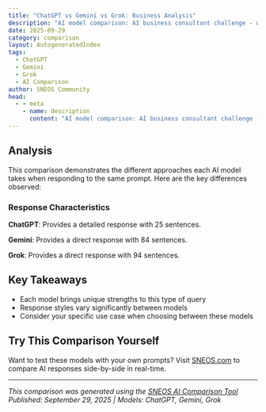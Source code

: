 ```yaml
---
title: "ChatGPT vs Gemini vs Grok: Business Analysis"
description: "AI model comparison: AI business consultant challenge - which provides the best strategy advice?..."
date: 2025-09-29
category: comparison
layout: AutogeneratedIndex
tags:
  - ChatGPT
  - Gemini
  - Grok
  - AI Comparison
author: SNEOS Community
head:
  - - meta
    - name: description
      content: "AI model comparison: AI business consultant challenge - which provides the best strategy advice?..."
---
```


<ChatComparison
  title="ChatGPT vs Gemini vs Grok: Business Analysis"
  prompt="AI business consultant challenge - which provides the best strategy advice?"
  :responses='{
    "ChatGPT": "When considering which AI business consultant challenge provides the best strategy advice, it\u2019s important to evaluate the nature and objectives of the challenge as well as the quality and applicability of the advice it generates. Here are some key points to consider for identifying the best strategy advice from AI business consultant challenges:\n\n1. **Scope and Relevance of the Challenge:**\n   - The challenge should focus on real-world business problems relevant to the industry or domain of interest.\n   - It should cover a wide range of strategic issues such as market entry, product development, competitive analysis, and digital transformation.\n\n2. **Quality of AI Models and Techniques:**\n   - The challenge should leverage advanced AI models (e.g., GPT-4, domain-specific models) trained on rich datasets that include business cases and strategic frameworks.\n   - Use of explainable AI so the reasoning behind recommendations is clear and transparent.\n\n3. **Evaluation Metrics:**\n   - Advice should be assessed based on accuracy, feasibility, creativity, and impact on business outcomes.\n   - Metrics should include human expert validation, ROI estimation, and alignment with company goals.\n\n4. **Interactivity and Customization:**\n   - The AI should tailor advice to the company\u0027s unique context, resources, and constraints.\n   - Ability to interact with the user for clarifications, scenario analysis, and iterative refinement improves strategy relevance.\n\n5. **Examples of Notable AI Business Consultant Challenges:**\n   - **McKinsey AI Strategy Challenge:** Often provides high-quality strategic frameworks supported by AI analysis.\n   - **IBM Watson Business Consultant Challenge:** Uses AI to integrate data-driven insights with strategic business advice.\n   - **OpenAI Business Strategy Challenge:** Leverages state-of-the-art language models to generate actionable, innovative strategies.\n\n6. **Human-AI Collaboration:**\n   - The best advice often emerges when AI insights are combined with expert human judgment.\n   - Challenges promoting collaboration between AI outputs and human consultants tend to yield superior strategic recommendations.\n\n### Conclusion\n\nThe best AI business consultant challenge providing strategy advice is one that integrates advanced AI capabilities with relevant business context, rigorous evaluation, human oversight, and customization. Challenges such as those run by McKinsey, IBM, or OpenAI, which emphasize explainability and human-AI collaboration, tend to offer the most effective and actionable strategic advice.\n\nIf you have a specific challenge or platform in mind, I can help analyze its approach and performance in more detail!",
    "Gemini": "Okay, let\u0027s structure this AI business consultant challenge.  We need a framework to compare different AI tools and see which provides the best strategy advice.\n\n**I. The Challenge Setup**\n\n*   **The Fictional Business:**  We\u0027ll create a hypothetical company facing a specific business problem.  This is crucial for consistent evaluation.  Let\u0027s go with:\n\n    *   **Company Name:**  \u0022EcoThreads\u0022\n    *   **Industry:**  Sustainable Clothing (online and limited brick-and-mortar)\n    *   **Business Problem:**  Declining sales growth in the last two quarters.  While brand awareness is strong, conversion rates are lagging behind competitors.  They are also struggling to differentiate themselves in a crowded market of \u0022eco-friendly\u0022 brands. They have a limited budget for major overhauls.\n    *   **Target Audience:**  Environmentally conscious millennials and Gen Z, interested in ethically sourced, durable clothing with a focus on style.\n    *   **Current Strategy:**  Primarily relies on social media marketing (Instagram, TikTok), email marketing, and influencer collaborations.\n    *   **Key Metrics:** Website Traffic, Conversion Rate, Average Order Value, Customer Acquisition Cost, Customer Retention Rate, Social Media Engagement.\n\n*   **The AI Consultants:**  We\u0027ll select a few different AI-powered tools to act as our business consultants. Here are some potential options, balancing accessibility with functionality:\n\n    1.  **ChatGPT (GPT-4 or similar):**  Widely accessible, powerful language model capable of strategic thinking.  We\u0027ll need to craft specific prompts.\n    2.  **Bing AI (Creative Mode or using Plugins):**  Another LLM with web access for up-to-date information.\n    3.  **Google Bard (Gemini):**  Similar to ChatGPT, with access to Google\u0027s vast knowledge base.\n    4.  **Simplified AI Writer (Business Plan Mode):** A more targeted tool built for developing business plans, offering pre-structured outputs.\n    5.  **Other AI-Powered Business Tools:** If you have access to more specialized tools (e.g., those focused on market analysis or CRM), feel free to include them.\n\n*   **The Prompts (Consistent Across All Tools):**  To ensure a fair comparison, we\u0027ll use the same set of prompts for each AI consultant. These prompts should be designed to extract valuable strategic insights:\n\n    *   **Prompt 1 (Situation Analysis):** \u0022Analyze EcoThreads\u0027 business situation based on the following information: [Insert the \u0027Fictional Business\u0027 description above].  Identify the key factors contributing to their declining sales growth and lack of differentiation.\u0022\n    *   **Prompt 2 (Competitive Analysis):** \u0022Based on the analysis from Prompt 1, identify 3-5 key competitors for EcoThreads. For each competitor, describe their strengths, weaknesses, and how EcoThreads can differentiate itself.\u0022\n    *   **Prompt 3 (Strategic Recommendations):** \u0022Based on the previous analysis, provide 3-5 specific, actionable strategic recommendations that EcoThreads can implement to improve conversion rates, increase sales growth, and better differentiate itself from competitors.  Consider their limited budget.\u0022\n    *   **Prompt 4 (Implementation Plan):** \u0022For one of the strategic recommendations you provided in Prompt 3, outline a detailed implementation plan, including specific tasks, timelines, and key performance indicators (KPIs) to track success.\u0022\n    *   **Prompt 5 (Potential Risks \u0026 Mitigation):** \u0022Identify potential risks associated with implementing the recommended strategies and suggest mitigation strategies.\u0022\n\n*   **Evaluation Criteria:** We need a clear set of criteria to judge the quality of the AI\u0027s advice.\n\n    1.  **Insightfulness:**  Does the analysis reveal non-obvious insights? Does it go beyond surface-level observations?\n    2.  **Relevance:**  Are the recommendations directly applicable to EcoThreads\u0027 specific situation?\n    3.  **Actionability:**  Are the recommendations practical and easy to implement, given EcoThreads\u0027 limited budget?\n    4.  **Specificity:**  Are the recommendations concrete and detailed, or vague and general?\n    5.  **Creativity/Innovation:** Does the AI suggest novel or unconventional approaches?\n    6.  **Data-Driven:** Does the AI use data or reasoning to support its recommendations?\n    7.  **Coherence:** Is the overall strategy logically consistent and well-articulated?\n    8.  **Risk Awareness:** Does the AI identify and address potential risks associated with the strategy?\n\n**II. The Execution**\n\n1.  **Run the Prompts:**  Carefully input the prompts into each AI consultant, one at a time. Keep a record of each AI\u0027s responses.\n2.  **Document the Responses:**  Save the outputs from each AI consultant in a separate document for easy comparison.\n3.  **Evaluate the Responses:**  Systematically evaluate each AI\u0027s responses against the evaluation criteria.  You could use a scoring system (e.g., 1-5 scale for each criterion) or a more qualitative assessment.\n\n**III.  Analyzing \u0026 Comparing Results**\n\n*   **Comparative Table:** Create a table summarizing the strengths and weaknesses of each AI consultant based on your evaluation.\n*   **Overall Ranking:**  Rank the AI consultants based on their overall performance, considering all evaluation criteria.\n*   **Justification:** Provide a detailed justification for your ranking, highlighting the specific reasons why one AI performed better than another.\n*   **Key Takeaways:** Summarize the key lessons learned from the challenge.  What are the strengths and limitations of using AI for business strategy?  Which AI tools are most promising?\n\n**Example Table (for documenting and comparing results):**\n\n| AI Consultant | Insightfulness | Relevance | Actionability | Specificity | Creativity | Data-Driven | Coherence | Risk Awareness | Overall Score/Rating | Strengths | Weaknesses |\n|---|---|---|---|---|---|---|---|---|---|---|---|\n| ChatGPT (GPT-4) |  |  |  |  |  |  |  |  |  |  |  |\n| Bing AI |  |  |  |  |  |  |  |  |  |  |  |\n| Google Bard |  |  |  |  |  |  |  |  |  |  |  |\n| Simplified AI Writer |  |  |  |  |  |  |  |  |  |  |  |\n\n**Tips for Success:**\n\n*   **Be Precise with Prompts:** The quality of the AI\u0027s output depends heavily on the quality of your prompts.  Experiment with different phrasing to see what works best.\n*   **Iterate and Refine:**  Don\u0027t be afraid to revise your prompts based on the AI\u0027s initial responses.  You can guide the AI towards more useful insights.\n*   **Human Judgment is Crucial:**  AI is a tool, not a replacement for human judgment.  Carefully evaluate the AI\u0027s recommendations and use your own business acumen to make informed decisions.\n*   **Focus on the \u0022Why\u0022:**  Pay attention to the reasoning behind the AI\u0027s recommendations.  This will help you understand the underlying logic and assess the validity of the advice.\n*   **Consider the Cost:**  Some AI tools are free, while others require a subscription.  Factor in the cost when evaluating the overall value of each tool.\n\nThis structured approach will give you a clear and objective way to compare different AI business consultants and determine which provides the best strategy advice for your specific business challenge. Good luck! Let me know if you want me to refine any aspect of this challenge setup.\n",
    "Grok": "When evaluating AI business consultants or tools for strategic advice, the \u0022best\u0022 option depends on your business needs, industry, budget, and the specific challenges you\u0027re facing. However, I can frame this challenge by comparing some of the leading AI-driven platforms and consultants that provide strategy advice, focusing on their strengths, weaknesses, and applicability. I\u0027ll also outline key criteria to consider when choosing an AI business consultant for strategic advice.\n\n---\n\n### **Key Criteria for Evaluating AI Business Strategy Tools/Consultants**\n1. **Customization**: How well does the AI adapt to your specific business context, industry, and data?\n2. **Data-Driven Insights**: Does it provide actionable, evidence-based recommendations based on real-time data?\n3. **Ease of Use**: Is the platform or service user-friendly for non-technical business leaders?\n4. **Scalability**: Can it handle the needs of small startups as well as large enterprises?\n5. **Cost**: Does the pricing align with the value delivered?\n6. **Integration**: How well does it integrate with existing business systems (e.g., CRM, ERP)?\n7. **Track Record**: Are there proven case studies or testimonials of success?\n\n---\n\n### **Comparison of Popular AI Tools for Business Strategy Advice**\nHere\u2019s a breakdown of some well-known AI-driven tools and consulting services that provide business strategy advice:\n\n#### 1. **IBM Watson for Business Consulting**\n- **Overview**: IBM Watson offers AI-driven insights for business strategy, including market analysis, customer behavior predictions, and operational optimization.\n- **Strengths**:\n  - Highly customizable with industry-specific solutions (e.g., healthcare, retail).\n  - Strong focus on data analytics and predictive modeling.\n  - Integration with enterprise systems.\n- **Weaknesses**:\n  - High cost, often more suited for large enterprises.\n  - Requires technical expertise to fully utilize.\n- **Best For**: Medium to large businesses with complex data needs and budgets for premium solutions.\n\n#### 2. **McKinsey \u0026 Company\u2019s AI Consulting (QuantumBlack)**\n- **Overview**: McKinsey\u2019s AI arm, QuantumBlack, combines human expertise with advanced AI tools to provide tailored strategic advice.\n- **Strengths**:\n  - Combines AI insights with human judgment for nuanced strategies.\n  - Deep industry expertise across sectors.\n  - Proven track record with Fortune 500 companies.\n- **Weaknesses**:\n  - Expensive and often inaccessible for smaller businesses.\n  - Slower turnaround compared to pure AI platforms.\n- **Best For**: Large corporations or high-growth companies needing comprehensive strategy overhauls.\n\n#### 3. **Google Cloud AI Business Solutions**\n- **Overview**: Google Cloud provides AI tools for business intelligence, forecasting, and customer insights, often integrated with tools like Looker Studio.\n- **Strengths**:\n  - Scalable for businesses of all sizes.\n  - Strong data visualization and predictive analytics.\n  - Competitive pricing compared to IBM Watson.\n- **Weaknesses**:\n  - Less focused on qualitative strategy (e.g., leadership or culture).\n  - May require customization for niche industries.\n- **Best For**: Tech-savvy businesses or startups looking for cost-effective, scalable AI insights.\n\n#### 4. **Microsoft Azure AI for Business**\n- **Overview**: Azure AI offers tools for business strategy, including market trend analysis, customer segmentation, and operational efficiency.\n- **Strengths**:\n  - Seamless integration with Microsoft products (e.g., Dynamics 365, Power BI).\n  - Strong focus on automation and process optimization.\n  - Flexible pricing models.\n- **Weaknesses**:\n  - Can be overly technical for non-experts.\n  - Less tailored for creative or qualitative strategies.\n- **Best For**: Businesses already using Microsoft ecosystems or those focused on operational strategy.\n\n#### 5. **Smaller AI Tools (e.g., H2O.ai, DataRobot)**\n- **Overview**: These platforms focus on AI-driven decision-making for strategy, often targeting specific areas like sales forecasting or risk analysis.\n- **Strengths**:\n  - Affordable and accessible for SMEs.\n  - User-friendly interfaces.\n  - Niche focus can be highly effective for specific problems.\n- **Weaknesses**:\n  - Limited scope compared to comprehensive consulting services.\n  - May lack deep industry-specific knowledge.\n- **Best For**: Small to medium businesses with specific strategy needs (e.g., pricing optimization).\n\n---\n\n### **Which Provides the Best Strategy Advice?**\nThere\u2019s no one-size-fits-all answer, but here\u2019s a recommendation based on business size and needs:\n\n- **Large Enterprises**: **McKinsey\u2019s QuantumBlack** or **IBM Watson**. These combine AI with deep consulting expertise, ideal for complex, multi-faceted strategic challenges. McKinsey edges out if you value human oversight; IBM Watson if you prioritize data-heavy insights.\n- **Medium-Sized Businesses**: **Microsoft Azure AI** or **Google Cloud AI**. Both offer robust, scalable solutions with good integration capabilities at a reasonable cost.\n- **Startups/Small Businesses**: **H2O.ai** or **DataRobot**. These tools provide actionable insights without breaking the bank, though they\u2019re best for specific, data-driven strategies rather than holistic advice.\n\n---\n\n### **Broader Strategic Considerations**\nAI tools excel at data-driven strategy (e.g., market trends, customer insights, operational efficiency), but they often fall short on qualitative aspects like leadership, culture, or long-term vision. For the best results:\n- **Blend AI with Human Expertise**: Use AI for data insights but pair it with human consultants or internal strategy teams for context and creativity.\n- **Focus on Implementation**: The best strategy advice is useless without execution. Choose a tool or consultant that offers support for implementing recommendations.\n- **Test and Iterate**: Start with a pilot project before committing to a full-scale AI consulting solution. Measure ROI and adjust as needed.\n\n---\n\n### **Challenge Prompt for You**\nIf you have a specific business scenario (e.g., industry, size, or strategic challenge like entering a new market or improving profitability), share it, and I can tailor a recommendation further. Alternatively, if you\u0027re looking for a head-to-head comparison of two specific AI tools or consultants, let me know!\n\nFor now, I\u2019d say **McKinsey\u2019s QuantumBlack** provides the best overall strategy advice for businesses that can afford it, due to its balance of AI and human expertise. For budget-conscious or tech-focused firms, **Google Cloud AI** offers a strong, scalable alternative. Which direction are you leaning toward?"
  }'
  published-date="16:28"
/>

## Analysis

This comparison demonstrates the different approaches each AI model takes when responding to the same prompt. Here are the key differences observed:

### Response Characteristics

**ChatGPT**: Provides a detailed response with 25 sentences. 

**Gemini**: Provides a direct response with 84 sentences. 

**Grok**: Provides a direct response with 94 sentences. 

## Key Takeaways

- Each model brings unique strengths to this type of query
- Response styles vary significantly between models
- Consider your specific use case when choosing between these models

## Try This Comparison Yourself

Want to test these models with your own prompts? Visit [SNEOS.com](https://sneos.com) to compare AI responses side-by-side in real-time.

---

*This comparison was generated using the [SNEOS AI Comparison Tool](https://sneos.com)*
*Published: September 29, 2025 | Models: ChatGPT, Gemini, Grok*
